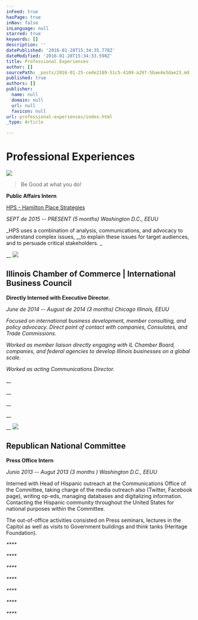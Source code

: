 ```yaml
---
inFeed: true
hasPage: true
inNav: false
inLanguage: null
starred: true
keywords: []
description: ''
datePublished: '2016-01-28T15:34:35.778Z'
dateModified: '2016-01-28T15:34:33.598Z'
title: Professional Experiences
author: []
sourcePath: _posts/2016-01-25-cede2189-51c5-4109-a297-5bae4e3dae23.md
published: true
authors: []
publisher:
  name: null
  domain: null
  url: null
  favicon: null
url: professional-experiences/index.html
_type: Article

---
```

# Professional Experiences
![](https://s3-us-west-2.amazonaws.com/the-grid-img/p/8e73144b0a75c6d59299d591703fa9312f3a4660.png)

> Be Good at what you do!

**Public Affairs Intern**

[HPS - Hamilton Place Strategies][0]

_SEPT de 2015 -- PRESENT (5 months)  Washington D.C., EEUU_

_HPS uses a combination of analysis, communications, and advocacy to understand complex issues, __to explain these issues for target audiences, and to persuade critical stakeholders. _

__
![](https://s3-us-west-2.amazonaws.com/the-grid-img/p/16ef337b9eccfb6aa966a3827cc0ccfd5c8d5da0.jpg)

## Illinois Chamber of Commerce | International Business Council

**Directly Interned with Executive Director.**

_June de 2014 -- August de 2014 (3 months) Chicago Illinois, EEUU_

_Focused on international business development, member consulting, and policy advocacy. Direct point of contact with companies, Consulates, and Trade Commissions._

_Worked as member liaison directly engaging with IL Chamber Board, companies, and federal agencies to develop Illinois businesses on a global scale._

_Worked as acting Communications Director._

__

__

__

__

__
![](https://s3-us-west-2.amazonaws.com/the-grid-img/p/6076d50b6f8ec985bda995617a57df7a97253635.png)

## Republican National Committee

**Press Office Intern**

_Junio 2013 -- Augut 2013 (3 months ) Washington D.C., EEUU_

Interned with Head of Hispanic outreach at the Communications Office of the Committee, taking charge of the media outreach also (Twitter, Facebook page), writing op-eds, managing databases and digitalizing information. Contacting the Hispanic community throughout the United States for national purposes within the Committee. 

The out-of-office activities consisted on Press seminars, lectures in the Capitol as well as visits to Government buildings and think tanks (Heritage Foundation).

_****_

_****_

_****_

_****_

_****_

_****_

_****_

[0]: https://thegrid.ai/rcgliv/hamilton-place/